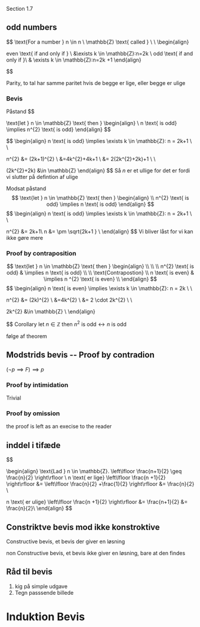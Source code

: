 Section 1.7


## odd numbers

$$
\text{For a number } n \in n \ \mathbb{Z} \text{ called } \ \\ 
\begin{align}

even \text{ if and only if } \  &\exists  k \in \mathbb{Z}:n=2k \\
odd \text{ if and only if }\ & \exists  k \in \mathbb{Z}:n=2k +1
\end{align}

$$

Parity, to tal har samme paritet hvis de begge er lige, eller begge er ulige

### Bevis 
Påstand
$$

\text{let } n \in \mathbb{Z} \text{ then }
\begin{align}
\\ n \text{ is odd} \implies n^{2} \text{ is odd}
\end{align}
$$

$$
\begin{align}
n \text{ is odd} \implies \exists k \in \mathbb{Z}: n = 2k+1 \\ \\

n^{2} &= (2k+1)^{2} \\
 &=4k^{2}+4k+1 \\
 &= 2(2k^{2}+2k)+1 \\ \\

(2k^{2}+2k)  &\in \mathbb{Z}
\end{align}
$$
Så $n$ er et ullige for det er fordi vi slutter på defintion af ulige

Modsat påstand
$$
\text{let } n \in \mathbb{Z} \text{ then }
\begin{align}
\\ n^{2} \text{ is odd} \implies n \text{ is odd}
\end{align}
$$
$$
\begin{align}
n \text{ is odd} \implies \exists k \in \mathbb{Z}: n = 2k+1 \\ \\

n^{2} &= 2k+1\\
 n &= \pm \sqrt{2k+1 } \\
\end{align}
$$
Vi bliver låst for vi kan ikke gøre mere


### Proof by contraposition
$$
\text{let } n \in \mathbb{Z} \text{ then }
\begin{align}
 \\
 \\
\\ n^{2} \text{ is odd} & \implies n \text{ is odd} \\ \\
\text{Contrapostion} \\
n \text{ is even}  & \implies n ^{2} \text{ is even} \\
\end{align}
$$$$
\begin{align}
n \text{ is even} \implies \exists k \in \mathbb{Z}: n = 2k \\ \\

n^{2} &= (2k)^{2} \\
 &=4k^{2} \\
 &= 2 \cdot 2k^{2} \\ \\

2k^{2}  &\in \mathbb{Z}  \\ 
\end{align}

$$
Corollary
$\text{let } n \in \mathbb{Z} \text{ then } n^{2} \text{ is odd} \leftrightarrow  n \text{ is odd}$

følge af theorem


## Modstrids bevis -- Proof by contradion
$(\neg p \implies F)\implies p$


### Proof by intimidation 
Trivial

### Proof by omission 
the  proof is left as an execise to the reader


## inddel i tifæde

$$

\begin{align}
\text{Lad } n \in \mathbb{Z}. \left\lfloor  \frac{n+1}{2} \geq \frac{n}{2}  \right\rfloor \\ 
n \text{ er lige} 
\left\lfloor  \frac{n +1}{2}   \right\rfloor &= \left\lfloor  \frac{n}{2} +\frac{1}{2}  \right\rfloor &= \frac{n}{2} \\

n \text{ er ulige} 
\left\lfloor  \frac{n +1}{2}   \right\rfloor &=  \frac{n+1}{2}  &= \frac{n}{2}\\
\end{align}
$$



## Constriktve bevis mod ikke konstroktive 

Constructive bevis, et bevis der giver en løsning

non Constructive bevis, et bevis ikke giver en løsning, bare at den findes



## Råd til bevis
1. kig på simple udgave
2. Tegn passsende billede
# Induktion Bevis
